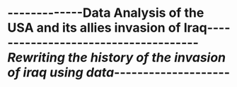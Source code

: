 # -------------Data Analysis of the USA and its allies invasion of Iraq-------------------------------------*Rewriting the history of the invasion of iraq using data*--------------------
